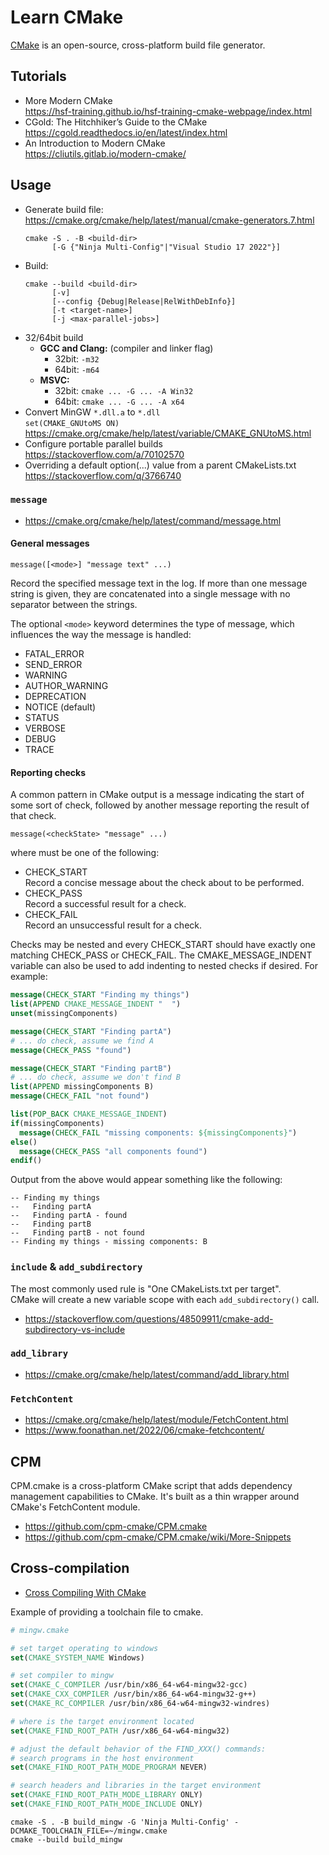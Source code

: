 # Learn CMake

[CMake](https://cmake.org/) is an open-source, cross-platform build file generator.

## Tutorials

- More Modern CMake\
  <https://hsf-training.github.io/hsf-training-cmake-webpage/index.html>
- CGold: The Hitchhiker’s Guide to the CMake\
  <https://cgold.readthedocs.io/en/latest/index.html>
- An Introduction to Modern CMake\
  <https://cliutils.gitlab.io/modern-cmake/>

## Usage

- Generate build file:\
  <https://cmake.org/cmake/help/latest/manual/cmake-generators.7.html>
  ```fish
  cmake -S . -B <build-dir>
        [-G {"Ninja Multi-Config"|"Visual Studio 17 2022"}]
  ```
- Build:
  ```fish
  cmake --build <build-dir>
        [-v]
        [--config {Debug|Release|RelWithDebInfo}]
        [-t <target-name>]
        [-j <max-parallel-jobs>]
  ```
- 32/64bit build
    - **GCC and Clang:** (compiler and linker flag)
        - 32bit: `-m32`
        - 64bit: `-m64`
    - **MSVC:**
        - 32bit: `cmake ... -G ... -A Win32`
        - 64bit: `cmake ... -G ... -A x64`
- Convert MinGW `*.dll.a` to `*.dll`\
  `set(CMAKE_GNUtoMS ON)`\
  <https://cmake.org/cmake/help/latest/variable/CMAKE_GNUtoMS.html>
- Configure portable parallel builds\
  <https://stackoverflow.com/a/70102570>
- Overriding a default option(...) value from a parent CMakeLists.txt\
  <https://stackoverflow.com/q/3766740>

### `message`

- <https://cmake.org/cmake/help/latest/command/message.html>

#### General messages

`message([<mode>] "message text" ...)`

Record the specified message text in the log. If more than one message string is given, they are concatenated into a single message with no separator between the strings.

The optional `<mode>` keyword determines the type of message, which influences the way the message is handled:

- FATAL_ERROR
- SEND_ERROR
- WARNING
- AUTHOR_WARNING
- DEPRECATION
- NOTICE (default)
- STATUS
- VERBOSE
- DEBUG
- TRACE

#### Reporting checks

A common pattern in CMake output is a message indicating the start of some sort of check, followed by another message reporting the result of that check.

`message(<checkState> "message" ...)`

where <checkState> must be one of the following:

- CHECK_START\
    Record a concise message about the check about to be performed.
- CHECK_PASS\
    Record a successful result for a check.
- CHECK_FAIL\
    Record an unsuccessful result for a check.

Checks may be nested and every CHECK_START should have exactly one matching CHECK_PASS or CHECK_FAIL. The CMAKE_MESSAGE_INDENT variable can also be used to add indenting to nested checks if desired. For example:

```cmake
message(CHECK_START "Finding my things")
list(APPEND CMAKE_MESSAGE_INDENT "  ")
unset(missingComponents)

message(CHECK_START "Finding partA")
# ... do check, assume we find A
message(CHECK_PASS "found")

message(CHECK_START "Finding partB")
# ... do check, assume we don't find B
list(APPEND missingComponents B)
message(CHECK_FAIL "not found")

list(POP_BACK CMAKE_MESSAGE_INDENT)
if(missingComponents)
  message(CHECK_FAIL "missing components: ${missingComponents}")
else()
  message(CHECK_PASS "all components found")
endif()
```

Output from the above would appear something like the following:

```
-- Finding my things
--   Finding partA
--   Finding partA - found
--   Finding partB
--   Finding partB - not found
-- Finding my things - missing components: B
```

### `include` & `add_subdirectory`

The most commonly used rule is "One CMakeLists.txt per target".\
CMake will create a new variable scope with each `add_subdirectory()` call.

- <https://stackoverflow.com/questions/48509911/cmake-add-subdirectory-vs-include>

### `add_library`

- <https://cmake.org/cmake/help/latest/command/add_library.html>

### `FetchContent`

- <https://cmake.org/cmake/help/latest/module/FetchContent.html>
- <https://www.foonathan.net/2022/06/cmake-fetchcontent/>

## CPM

CPM.cmake is a cross-platform CMake script that adds dependency management capabilities to CMake. It's built as a thin wrapper around CMake's FetchContent module.

- <https://github.com/cpm-cmake/CPM.cmake>
- <https://github.com/cpm-cmake/CPM.cmake/wiki/More-Snippets>

## Cross-compilation

- [Cross Compiling With CMake](https://cmake.org/cmake/help/book/mastering-cmake/chapter/Cross%20Compiling%20With%20CMake.html)

Example of providing a toolchain file to cmake.
```cmake
# mingw.cmake

# set target operating to windows
set(CMAKE_SYSTEM_NAME Windows)

# set compiler to mingw
set(CMAKE_C_COMPILER /usr/bin/x86_64-w64-mingw32-gcc)
set(CMAKE_CXX_COMPILER /usr/bin/x86_64-w64-mingw32-g++)
set(CMAKE_RC_COMPILER /usr/bin/x86_64-w64-mingw32-windres)

# where is the target environment located
set(CMAKE_FIND_ROOT_PATH /usr/x86_64-w64-mingw32)

# adjust the default behavior of the FIND_XXX() commands:
# search programs in the host environment
set(CMAKE_FIND_ROOT_PATH_MODE_PROGRAM NEVER)

# search headers and libraries in the target environment
set(CMAKE_FIND_ROOT_PATH_MODE_LIBRARY ONLY)
set(CMAKE_FIND_ROOT_PATH_MODE_INCLUDE ONLY)
```
```fish
cmake -S . -B build_mingw -G 'Ninja Multi-Config' -DCMAKE_TOOLCHAIN_FILE=~/mingw.cmake
cmake --build build_mingw
```

